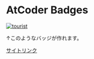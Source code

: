 AtCoder Badges
=====
[![tourist](https://atcoder-badges.now.sh/api/atcoder/tourist)](https://atcoder.jp/users/tourist)

↑このようなバッジが作れます。

[サイトリンク](https://atcoder-badges.now.sh)
